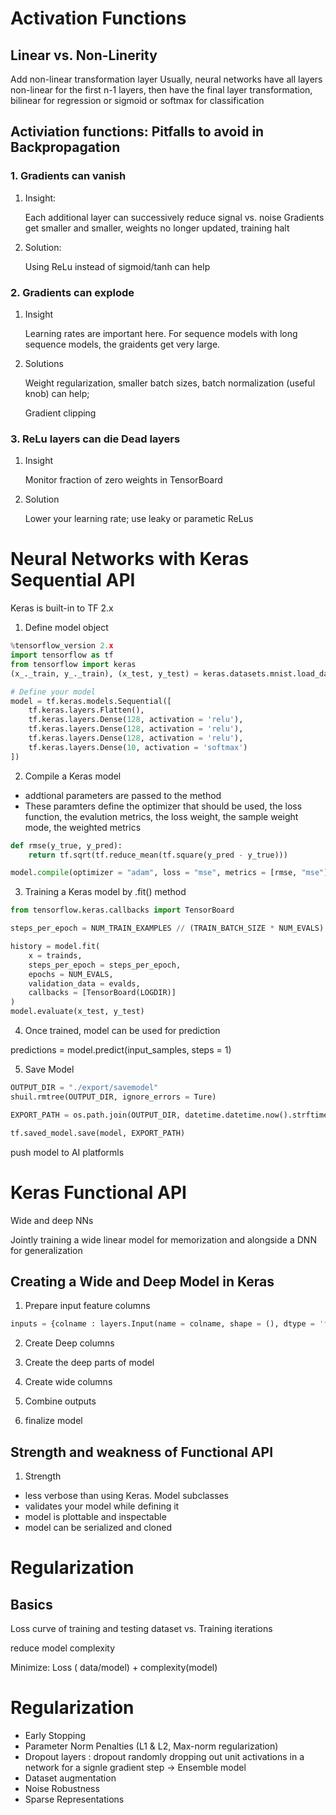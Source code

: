 # Activation Functions

## Linear vs. Non-Linerity
Add non-linear transformation layer
Usually, neural networks have all layers non-linear for the first n-1 layers, then have the final layer transformation, bilinear for regression or sigmoid or softmax for classification

## Activiation functions: Pitfalls to avoid in Backpropagation
### 1. Gradients can vanish

1. Insight: 

    Each additional layer can successively reduce signal vs. noise
Gradients get smaller and smaller, weights no longer updated, training halt

2. Solution:

    Using ReLu instead of sigmoid/tanh can help

### 2. Gradients can explode

1. Insight

    Learning rates are important here. For sequence models with long sequence models, the graidents get very large.

2. Solutions

    Weight regularization, smaller batch sizes, batch normalization (useful knob) can help; 

    Gradient clipping


### 3. ReLu layers can die Dead layers

1. Insight

    Monitor fraction of zero weights in TensorBoard

2. Solution

    Lower your learning rate; use leaky or parametic ReLus

# Neural Networks with Keras Sequential API

Keras is built-in to TF 2.x

1. Define model object

```python
%tensorflow_version 2.x
import tensorflow as tf
from tensorflow import keras
(x_._train, y_._train), (x_test, y_test) = keras.datasets.mnist.load_date()

# Define your model
model = tf.keras.models.Sequential([
    tf.keras.layers.Flatten(),
    tf.keras.layers.Dense(128, activation = 'relu'),
    tf.keras.layers.Dense(128, activation = 'relu'),
    tf.keras.layers.Dense(128, activation = 'relu'),
    tf.keras.layers.Dense(10, activation = 'softmax')
])

```

2. Compile a Keras model

* addtional parameters are passed to the method
* These paramters define the optimizer that should be used, the loss function, the evalution metrics, the loss weight, the sample weight mode, the weighted metrics

```python
def rmse(y_true, y_pred):
    return tf.sqrt(tf.reduce_mean(tf.square(y_pred - y_true)))

model.compile(optimizer = "adam", loss = "mse", metrics = [rmse, "mse"])
```

3. Training a Keras model by .fit() method
```python
from tensorflow.keras.callbacks import TensorBoard

steps_per_epoch = NUM_TRAIN_EXAMPLES // (TRAIN_BATCH_SIZE * NUM_EVALS)

history = model.fit(
    x = trainds,
    steps_per_epoch = steps_per_epoch,
    epochs = NUM_EVALS,
    validation_data = evalds,
    callbacks = [TensorBoard(LOGDIR)]
)
model.evaluate(x_test, y_test)
```

4. Once trained, model can be used for prediction

predictions = model.predict(input_samples, steps = 1)

5. Save Model
```python
OUTPUT_DIR = "./export/savemodel"
shuil.rmtree(OUTPUT_DIR, ignore_errors = Ture)

EXPORT_PATH = os.path.join(OUTPUT_DIR, datetime.datetime.now().strftime("%Y%m%d%H%M%S"))

tf.saved_model.save(model, EXPORT_PATH)
```

push model to AI platformls


# Keras Functional API

Wide and deep NNs

Jointly training a wide linear model for memorization and alongside a DNN for generalization

## Creating a Wide and Deep Model in Keras
1. Prepare input feature columns
```python
inputs = {colname : layers.Input(name = colname, shape = (), dtype = 'float32') for colname in INPUT_COLS}
```

2. Create Deep columns


3. Create the deep parts of model


4. Create wide columns

5. Combine outputs

6. finalize model

## Strength and weakness of Functional API
1. Strength
* less verbose than using Keras. Model subclasses
* validates your model while defining it
* model is plottable and inspectable
* model can be serialized and cloned


# Regularization
## Basics
Loss curve of training and testing dataset vs. Training iterations

reduce model complexity


Minimize: Loss ( data/model) + complexity(model)


# Regularization

* Early Stopping
*  Parameter Norm Penalties (L1 & L2, Max-norm regularization)
* Dropout layers : dropout randomly dropping out unit activations in a network for a signle gradient step -> Ensemble model
* Dataset augmentation
* Noise Robustness
* Sparse Representations
